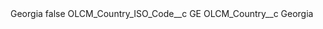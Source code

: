 <?xml version="1.0" encoding="UTF-8"?>
<CustomMetadata xmlns="http://soap.sforce.com/2006/04/metadata" xmlns:xsi="http://www.w3.org/2001/XMLSchema-instance" xmlns:xsd="http://www.w3.org/2001/XMLSchema">
    <label>Georgia</label>
    <protected>false</protected>
    <values>
        <field>OLCM_Country_ISO_Code__c</field>
        <value xsi:type="xsd:string">GE</value>
    </values>
    <values>
        <field>OLCM_Country__c</field>
        <value xsi:type="xsd:string">Georgia</value>
    </values>
</CustomMetadata>
